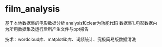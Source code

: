 # film_analysis
基于本地数据集的电影数据分析
analysis和clear为功能代码
数据集1_电影数据内为所用数据集及运行后所产生文件与ppt报告

技术：wordcloud库、matplotlib库、词频统计、究极简易版数据清洗
